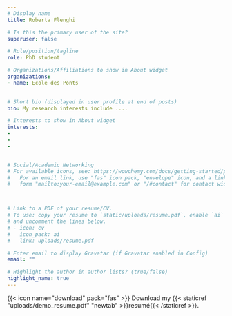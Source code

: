 ```yaml
---
# Display name
title: Roberta Flenghi

# Is this the primary user of the site?
superuser: false

# Role/position/tagline
role: PhD student

# Organizations/Affiliations to show in About widget
organizations:
- name: Ecole des Ponts 
 

# Short bio (displayed in user profile at end of posts)
bio: My research interests include ....

# Interests to show in About widget
interests:
- 
- 
- 


# Social/Academic Networking
# For available icons, see: https://wowchemy.com/docs/getting-started/page-builder/#icons
#   For an email link, use "fas" icon pack, "envelope" icon, and a link in the
#   form "mailto:your-email@example.com" or "/#contact" for contact widget.



# Link to a PDF of your resume/CV.
# To use: copy your resume to `static/uploads/resume.pdf`, enable `ai` icons in `params.toml`, 
# and uncomment the lines below.
# - icon: cv
#   icon_pack: ai
#   link: uploads/resume.pdf

# Enter email to display Gravatar (if Gravatar enabled in Config)
email: ""

# Highlight the author in author lists? (true/false)
highlight_name: true
---
```



{{< icon name="download" pack="fas" >}} Download my {{< staticref "uploads/demo_resume.pdf" "newtab" >}}resumé{{< /staticref >}}.

